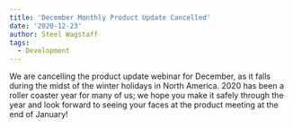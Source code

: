 ```yaml
---
title: 'December Monthly Product Update Cancelled'
date: '2020-12-23'
author: Steel Wagstaff
tags:
  - Development
---
```


We are cancelling the product update webinar for December, as it falls during the midst of
the winter holidays in North America. 2020 has been a roller coaster year for many of us;
we hope you make it safely through the year and look forward to seeing your faces at the
product meeting at the end of January!
